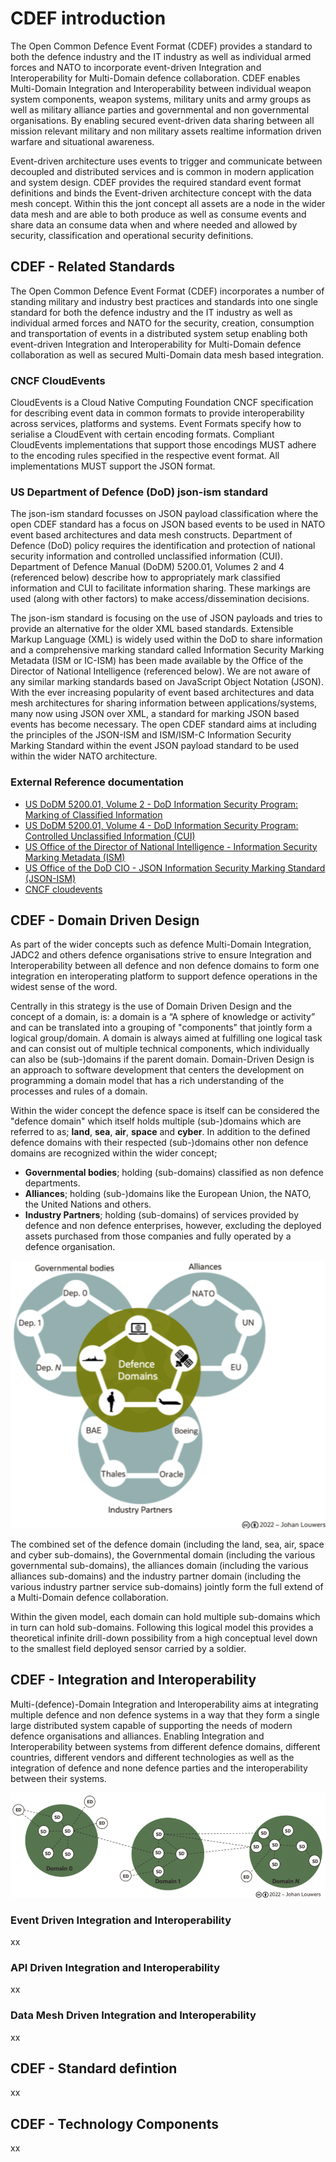# CDEF introduction 
The Open Common Defence Event Format (CDEF) provides a standard to both the defence industry and the IT industry as well as individual armed forces and NATO to incorporate event-driven Integration and Interoperability for Multi-Domain defence collaboration. CDEF enables Multi-Domain Integration and Interoperability between individual weapon system components, weapon systems, military units and army groups as well as military alliance parties and governmental and non governmental organisations. By enabling secured event-driven data sharing between all mission relevant military and non military assets realtime information driven warfare and situational awareness. 

Event-driven architecture uses events to trigger and communicate between decoupled and distributed services and is common in modern application and system design. CDEF provides the required standard event format definitions and binds the Event-driven architecture concept with the data mesh concept. Within this the jont concept all assets are a node in the wider data mesh and are able to both produce as well as consume events and share data an consume data when and where needed and allowed by security, classification and operational security definitions. 


## CDEF - Related Standards
The Open Common Defence Event Format (CDEF) incorporates a number of standing military and industry best practices and standards into one single standard for both the defence industry and the IT industry as well as individual armed forces and NATO for the security, creation, consumption and transportation of events in a distributed system setup enabling both event-driven Integration and Interoperability for Multi-Domain defence collaboration as well as secured Multi-Domain data mesh based integration. 

### CNCF CloudEvents
CloudEvents is a Cloud Native Computing Foundation CNCF specification for describing event data in common formats to provide interoperability across services, platforms and systems. Event Formats specify how to serialise a CloudEvent with certain encoding formats. Compliant CloudEvents implementations that support those encodings MUST adhere to the encoding rules specified in the respective event format. All implementations MUST support the JSON format.

### US Department of Defence (DoD) json-ism standard
The json-ism standard focusses on JSON payload classification where the open CDEF standard has a focus on JSON based events to be used in NATO event based architectures and data mesh constructs. Department of Defence (DoD) policy requires the identification and protection of national security information and controlled unclassified information (CUI). Department of Defence Manual (DoDM) 5200.01, Volumes 2 and 4 (referenced below) describe how to appropriately mark classified information and CUI to facilitate information sharing. These markings are used (along with other factors) to make access/dissemination decisions.

The json-ism standard is focusing on the use of JSON payloads and tries to provide an alternative for the older XML based standards. Extensible Markup Language (XML) is widely used within the DoD to share information and a comprehensive marking standard called Information Security Marking Metadata (ISM or IC-ISM) has been made available by the Office of the Director of National Intelligence (referenced below). We are not aware of any similar marking standards based on JavaScript Object Notation (JSON). With the ever increasing popularity of event based architectures and data mesh architectures for sharing information between applications/systems, many now using JSON over XML, a standard for marking JSON based events has become necessary. The open CDEF standard aims at including the principles of the JSON-ISM and ISM/ISM-C Information Security Marking Standard within the event JSON payload standard to be used within the wider NATO architecture.

### External Reference documentation
* [US DoDM 5200.01, Volume 2 - DoD Information Security Program: Marking of Classified Information](http://www.dtic.mil/whs/directives/corres/pdf/520001_vol2.pdf)
* [US DoDM 5200.01, Volume 4 - DoD Information Security Program: Controlled Unclassified Information (CUI)](http://www.dtic.mil/whs/directives/corres/pdf/520001_vol4.pdf)
* [US Office of the Director of National Intelligence - Information Security Marking Metadata (ISM)](https://www.dni.gov/index.php/about/organization/chief-information-officer/information-security-marking-metadata)
* [US Office of the DoD CIO - JSON Information Security Marking Standard (JSON-ISM)](https://github.com/DoDCIO/json-ism/)
* [CNCF cloudevents](https://cloudevents.io/)

## CDEF - Domain Driven Design
As part of the wider concepts such as defence Multi-Domain Integration, JADC2 and others defence organisations strive to ensure Integration and Interoperability between all defence and non defence domains to form one integration en interoperating platform to support defence operations in the widest sense of the word. 

Centrally in this strategy is the use of Domain Driven Design and the concept of a domain, is: a domain is a “A sphere of knowledge or activity” and can be translated into a grouping of "components" that jointly form a logical group/domain. A domain is always aimed at fulfilling one logical task and can consist out of multiple technical components, which individually can also be (sub-)domains if the parent domain. Domain-Driven Design is an approach to software development that centers the development on programming a domain model that has a rich understanding of the processes and rules of a domain. 

Within the wider concept the defence space is itself can be considered the "defence domain" which itself holds multiple (sub-)domains which are referred to as; **land**, **sea**, **air**, **space** and **cyber**. In addition to the defined defence domains with their respected (sub-)domains other non defence domains are recognized within the wider concept; 

* **Governmental bodies**; holding (sub-domains) classified as non defence departments. 
* **Alliances**; holding (sub-)domains like the European Union, the NATO, the United Nations and others.
* **Industry Partners**; holding (sub-domains) of services provided by defence and non defence enterprises, however, excluding the deployed assets purchased from those companies and fully operated by a defence organisation. 

![All defence and governmental domains](doc/images/CDEF_allDomains_overview_v2.png)

The combined set of the defence domain (including the land, sea, air, space and cyber sub-domains), the Governmental domain (including the various governmental sub-domains), the alliances domain (including the various alliances sub-domains) and the industry partner domain (including the various industry partner service sub-domains) jointly form the full extend of a Multi-Domain defence collaboration.  

Within the given model, each domain can hold multiple sub-domains which in turn can hold sub-domains. Following this logical model this provides a theoretical infinite drill-down possibility from a high conceptual level down to the smallest field deployed sensor carried by a soldier.

## CDEF - Integration and Interoperability
Multi-(defence)-Domain Integration and Interoperability aims at integrating multiple defence and non defence systems in a way that they form a single large distributed system capable of supporting the needs of modern defence organisations and alliances. Enabling Integration and Interoperability between systems from different defence domains, different countries, different vendors and different technologies as well as the integration of defence and none defence parties and the interoperability between their systems.

![CDEF multidomains](doc/images/CDEF_multidomain_image_v3.png)

### Event Driven Integration and Interoperability
xx

### API Driven Integration and Interoperability
xx

### Data Mesh Driven Integration and Interoperability
xx

## CDEF - Standard defintion
xx

## CDEF - Technology Components
xx
